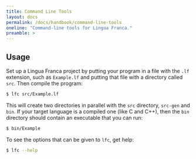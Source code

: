 ```yaml
---
title: Command Line Tools
layout: docs
permalink: /docs/handbook/command-line-tools
oneline: "Command-line tools for Lingua Franca."
preamble: >
---
```



## Usage

Set up a Lingua Franca project by putting your program in a file with the `.lf` extension,
such as `Example.lf` and putting that file with a directory called `src`.
Then compile the program:

```sh
$ lfc src/Example.lf
```

This will create two directories in parallel with the `src` directory, `src-gen` and `bin`. If your target language is a compiled one (like C and C++), then the `bin` directory should contain an executable that you can run:

```sh
$ bin/Example
```

To see the options that can be given to `lfc`, get help:

```sh
$ lfc --help
```
